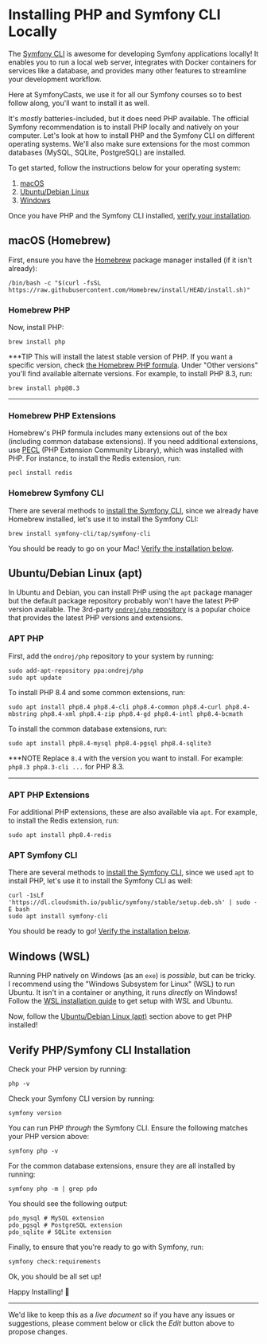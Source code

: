 # Installing PHP and Symfony CLI Locally

The [Symfony CLI](https://symfony.com/doc/current/setup/symfony_cli.html) is awesome for developing Symfony
applications locally! It enables you to run a local web server, integrates with Docker containers for
services like a database, and provides many other features to streamline your development workflow.

Here at SymfonyCasts, we use it for all our Symfony courses so to best follow along, you'll want to
install it as well.

It's *mostly* batteries-included, but it does need PHP available. The official Symfony recommendation is to
install PHP locally and natively on your computer. Let's look at how to install PHP and the Symfony CLI on
different operating systems. We'll also make sure extensions for the most common databases (MySQL, SQLite,
PostgreSQL) are installed.

To get started, follow the instructions below for your operating system:
1. [macOS](#macos-homebrew)
2. [Ubuntu/Debian Linux](#ubuntudebian-linux-apt)
3. [Windows](#windows-wsl)

Once you have PHP and the Symfony CLI installed, [verify your installation](#verify-phpsymfony-cli-installation).

## macOS (Homebrew)

First, ensure you have the [Homebrew](https://brew.sh) package manager installed (if it isn't already):

```terminal
/bin/bash -c "$(curl -fsSL https://raw.githubusercontent.com/Homebrew/install/HEAD/install.sh)"
```

### Homebrew PHP

Now, install PHP:

```terminal
brew install php
```

***TIP
This will install the latest stable version of PHP. If you want a specific version, check
[the Homebrew PHP formula](https://formulae.brew.sh/formula/php). Under "Other versions"
you'll find available alternate versions. For example, to install PHP 8.3, run:

```terminal
brew install php@8.3
```
***

### Homebrew PHP Extensions

Homebrew's PHP formula includes many extensions out of the box (including common database extensions).
If you need additional extensions, use [PECL](https://pecl.php.net/) (PHP Extension Community
Library), which was installed with PHP. For instance, to install the Redis extension, run:

```terminal
pecl install redis
```

### Homebrew Symfony CLI

There are several methods to [install the Symfony CLI](https://symfony.com/download), since we already
have Homebrew installed, let's use it to install the Symfony CLI:

```terminal
brew install symfony-cli/tap/symfony-cli
```

You should be ready to go on your Mac! [Verify the installation below](#verify-phpsymfony-cli-installation).

## Ubuntu/Debian Linux (apt)

In Ubuntu and Debian, you can install PHP using the `apt` package manager but the default package repository probably
won't have the latest PHP version available. The 3rd-party [`ondrej/php` repository](https://launchpad.net/~ondrej/+archive/ubuntu/php)
is a popular choice that provides the latest PHP versions and extensions. 

### APT PHP

First, add the `ondrej/php` repository to your system by running:

```terminal
sudo add-apt-repository ppa:ondrej/php
sudo apt update
```

To install PHP 8.4 and some common extensions, run:

```terminal
sudo apt install php8.4 php8.4-cli php8.4-common php8.4-curl php8.4-mbstring php8.4-xml php8.4-zip php8.4-gd php8.4-intl php8.4-bcmath 
```

To install the common database extensions, run:

```terminal
sudo apt install php8.4-mysql php8.4-pgsql php8.4-sqlite3
```

***NOTE
Replace `8.4` with the version you want to install. For example: `php8.3 php8.3-cli ...` for PHP 8.3.
***

### APT PHP Extensions

For additional PHP extensions, these are also available via `apt`. For example, to install
the Redis extension, run:

```terminal
sudo apt install php8.4-redis
```

### APT Symfony CLI

There are several methods to [install the Symfony CLI](https://symfony.com/download), since we used
`apt` to install PHP, let's use it to install the Symfony CLI as well:

```terminal
curl -1sLf 'https://dl.cloudsmith.io/public/symfony/stable/setup.deb.sh' | sudo -E bash
sudo apt install symfony-cli
```

You should be ready to go! [Verify the installation below](#verify-phpsymfony-cli-installation).

## Windows (WSL)

Running PHP natively on Windows (as an `exe`) is *possible*, but can be tricky. I recommend using the
"Windows Subsystem for Linux" (WSL) to run Ubuntu. It isn't in a container or anything, it runs
*directly* on Windows! Follow the [WSL installation guide](https://learn.microsoft.com/en-us/windows/wsl/install)
to get setup with WSL and Ubuntu.

Now, follow the [Ubuntu/Debian Linux (apt)](#ubuntudebian-linux-apt) section above to get PHP installed!

## Verify PHP/Symfony CLI Installation

Check your PHP version by running:

```terminal
php -v
```

Check your Symfony CLI version by running:

```terminal
symfony version
```

You can run PHP *through* the Symfony CLI. Ensure the following matches your PHP version above:

```terminal
symfony php -v
```

For the common database extensions, ensure they are all installed by running:

```terminal
symfony php -m | grep pdo
```

You should see the following output:

```
pdo_mysql # MySQL extension
pdo_pgsql # PostgreSQL extension
pdo_sqlite # SQLite extension
```

Finally, to ensure that you're ready to go with Symfony, run:

```terminal
symfony check:requirements
```

Ok, you should be all set up!

Happy Installing! 🚀

---

We'd like to keep this as a *live document* so if you have any issues or suggestions, please comment below or
click the *Edit* button above to propose changes.
